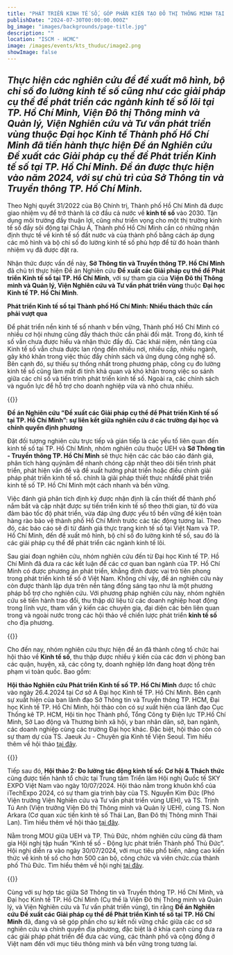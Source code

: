 ```yaml
---
title: "PHÁT TRIỂN KINH TẾ SỐ, GÓP PHẦN KIẾN TẠO ĐÔ THỊ THÔNG MINH TẠI THÀNH PHỐ HỒ CHÍ MINH: ĐỀ ÁN NGHIÊN CỨU ĐƯỢC THỰC HIỆN BỞI ĐẠI HỌC KINH TẾ THÀNH PHỐ HỒ CHÍ MINH"
publishDate: "2024-07-30T00:00:00.000Z"
bg_image: "images/backgrounds/page-title.jpg"
description: ""
location: "ISCM - HCMC"
image: /images/events/kts_thuduc/image2.png
showImage: false
---
```


## _Thực hiện các nghiên cứu để đề xuất mô hình, bộ chỉ số đo lường kinh tế số cũng như các giải pháp cụ thể để phát triển các ngành kinh tế số lõi tại TP. Hồ Chí Minh, **Viện Đô thị Thông minh và Quản lý, Viện Nghiên cứu và Tư vấn phát triển vùng** thuộc **Đại học Kinh tế Thành phố Hồ Chí Minh** đã tiến hành thực hiện Đề án Nghiên cứu **Đề xuất các Giải pháp cụ thể để Phát triển Kinh tế số tại TP. Hồ Chí Minh**. Đề án được thực hiện vào năm 2024, với sự chủ trì của **Sở Thông tin và Truyền thông TP. Hồ Chí Minh**._

Theo Nghị quyết 31/2022 của Bộ Chính trị, Thành phố Hồ Chí Minh đã được giao nhiệm vụ để trở thành lá cờ đầu cả nước về **kinh tế số** vào 2030. Tận dụng môi trường đầy thuận lợi, cũng như triển vọng cho một thị trường kinh tế số đầy sôi động tại Châu Á, Thành phố Hồ Chí Minh cần có những nhận định thực tế về kinh tế số đất nước và của thành phố bằng cách áp dụng các mô hình và bộ chỉ số đo lường kinh tế số phù hợp để từ đó hoàn thành nhiệm vụ đã được đặt ra.

Nhận thức được vấn đề này, **Sở Thông tin và Truyền thông TP. Hồ Chí Minh** đã chủ trì thực hiện Đề án Nghiên cứu **Đề xuất các Giải pháp cụ thể để Phát triển Kinh tế số tại TP. Hồ Chí Minh**, với sự tham gia của **Viện Đô thị Thông minh và Quản lý, Viện Nghiên cứu và Tư vấn phát triển vùng** thuộc **Đại học Kinh tế TP. Hồ Chí Minh**.

**Phát triển Kinh tế số tại Thành phố Hồ Chí Minh: Nhiều thách thức cần phải vượt qua**

Để phát triển nền kinh tế số nhanh v bền vững, Thành phố Hồ Chí Minh có nhiều cơ hội nhưng cũng đầy thách thức cần phải đối mặt. Trong đó, kinh tế số vẫn chưa được hiểu và nhận thức đầy đủ. Các khái niệm, nền tảng của Kinh tế số vẫn chưa được lan rộng đến nhiều nơi, nhiều cấp, nhiều ngành, gây khó khăn trong việc thúc đẩy chính sách và ứng dụng công nghệ số. Bên cạnh đó, sự thiếu sự thống nhất trong phương pháp, công cụ đo lường kinh tế số cũng làm mất đi tính khả quan và khó khăn trong việc so sánh giữa các chỉ số và tiến trình phát triển kinh tế số. Ngoài ra, các chính sách và nguồn lực để hỗ trợ cho doanh nghiệp vừa và nhỏ chưa nhiều.

{{<img imgSrc="/images/events/kts_thuduc/image2.png" cap="Toàn cảnh Hội nghị Tập huấn về Kinh tế số của TP. Thủ Đức">}}

**Đề án Nghiên cứu “Đề xuất các Giải pháp cụ thể để Phát triển Kinh tế số tại TP. Hồ Chí Minh”: sự liên kết giữa nghiên cứu ở các trường đại học và chính quyền định phương**

Đặt đối tượng nghiên cứu trực tiếp và gián tiếp là các yếu tố liên quan đến kinh tế số tại TP. Hồ Chí Minh, nhóm nghiên cứu thuộc UEH và **Sở Thông tin - Truyền thông TP. Hồ Chí Minh** sẽ thực hiện các các báo cáo đánh giá, phân tích hàng quýnăm để nhanh chóng cập nhật theo dõi tiến trình phát triển, phát hiện vấn đề và đề xuất hướng phát triển hoặc điều chỉnh giải pháp phát triển kinh tế số. chính là giải pháp thiết thực nhấtđể phát triển kinh tế số TP. Hồ Chí Minh một cách nhanh và bền vững.

Việc đánh giá phân tích định kỳ được nhận định là cần thiết để thành phố nắm bắt và cập nhật được sự tiến triển kinh tế số theo thời gian, từ đó vừa đảm bảo tốc độ phát triển, vừa đáp ứng được yếu tố bền vững để kiện toàn hàng rào bảo vệ thành phố Hồ Chí Minh trước các tác động tương lai. Theo đó, các báo cáo sẽ đi từ đánh giá thực trạng kinh tế số tại Việt Nam và TP. Hồ Chí Minh, đến đề xuất mô hình, bộ chỉ số đo lường kinh tế số, sau đó là các giải pháp cụ thể để phát triển các ngành kinh tế lõi.

Sau giai đoạn nghiên cứu, nhóm nghiên cứu đến từ Đại học Kinh tế TP. Hồ Chí Minh đã đưa ra các kết luận để các cơ quan ban ngành của TP. Hồ Chí Minh có được phương án phát triển, khẳng định được vai trò tiên phong trong phát triển kinh tế số ở Việt Nam. Không chỉ vậy, đề án nghiên cứu này còn được thành lập dựa trên nền tảng đồng sáng tạo như là một phương pháp bổ trợ cho nghiên cứu. Với phương pháp nghiên cứu này, nhóm nghiên cứu sẽ tiến hành trao đổi, thu thập dữ liệu từ các doanh nghiệp hoạt động trong lĩnh vực, tham vấn ý kiến các chuyên gia, đại diện các bên liên quan trong và ngoài nước trong các hội thảo về chiến lược phát triển **kinh tế số** cho địa phương.

{{<img imgSrc="/images/events/kts_recap/ZAN_6429.jpg" cap="Chuyên gia chia sẻ ý kiến trong hội thảo">}}

Cho đến nay, nhóm nghiên cứu thực hiện đề án đã thành công tổ chức hai hội thảo về **Kinh tế số**, thu thập được nhiều ý kiến của các đơn vị phòng ban các quận, huyện, xã, các công ty, doanh nghiệp lớn đang hoạt động trên phạm vi toàn quốc. Bao gồm:

**Hội thảo Nghiên cứu Phát triển Kinh tế số TP. Hồ Chí Minh** được tổ chức vào ngày 26.4.2024 tại Cơ sở A Đại học Kinh tế TP. Hồ Chí Minh. Bên cạnh sự xuất hiện của ban lãnh đạo Sở Thông tin và Truyền thông TP. HCM, Đại học Kinh tế TP. Hồ Chí Minh, hội thảo còn có sự xuất hiện của lãnh đạo Cục Thống kê TP. HCM, Hội tin học Thành phố, Tổng Công ty Điện lực TP.Hồ Chí Minh, Sở Lao động và Thương binh xã hội, y ban nhân dân, sở, ban ngành, các doanh nghiệp cùng các trường Đại học khác. Đặc biệt, hội thảo còn có sự tham dự của TS. Jaeuk Ju - Chuyên gia Kinh tế Viện Seoul. Tìm hiểu thêm về hội thảo [tại đây](https://www.ueh.edu.vn/khoa-hoc/hoi-thao-nghien-cuu-phat-trien-kinh-te-so-tp-ho-chi-minh-no-luc-huong-toi-do-thi-thong-minh-va-ben-vung-71759).

{{<img imgSrc="/images/events/kts_recap/ZAN_6455.jpg" cap="Chuyên gia tham dự Hội thảo Kinh tế số lần 1">}}

Tiếp sau đó, **Hội thảo 2: Đo lường tác động kinh tế số: Cơ hội & Thách thức** cũng được tiến hành tổ chức tại Trung tâm Triển lãm Hội nghị Quốc tế SKY EXPO Việt Nam vào ngày 10/07/2024. Hội thảo nằm trong khuôn khổ của iTechExpo 2024, có sự tham gia trình bày của TS. Nguyễn Kim Đức (Phó Viện trưởng Viện Nghiên cứu và Tư vấn phát triển vùng UEH), và TS. Trịnh Tú Anh (Viện trưởng Viện Đô thị Thông minh và Quản lý UEH), cùng TS. Non Arkara (Cơ quan xúc tiến kinh tê số Thái Lan, Ban Đô thị Thông minh Thái Lan). Tìm hiểu thêm về hội thảo [tại đây](https://itechexpo.com.vn/activity/hoi-thao-1-do-luong-tac-dong-kinh-te-so-co-hoi-thach-thuc/).

Nằm trong MOU giữa UEH và TP. Thủ Đức, nhóm nghiên cứu cũng đã tham gia Hội nghị tập huấn “Kinh tế số - Động lực phát triển Thành phố Thủ Đức”. Hội nghị diễn ra vào ngày 30/07/2024, với mục tiêu phổ biến, nâng cao kiến thức về kinh tế số cho hơn 500 cán bộ, công chức và viên chức.của thành phố Thủ Đức. Tìm hiểu thêm về hội nghị [tại đây](https://www.iscm.ueh.edu.vn/vi/news/kts_thuduc/).

{{<img imgSrc="/images/events/kts_thuduc/image1.png" cap="TS. Trịnh Tú Anh (Viện trưởng Viện Đô thị Thông minh và Quản lý) trình bày trong hội nghị">}}

Cùng với sự hợp tác giữa Sở Thông tin và Truyền thông TP. Hồ Chí Minh, và Đại học Kinh tế TP. Hồ Chí Minh (Cụ thể là Viện Đô thị Thông minh và Quản lý, và Viện Nghiên cứu và Tư vấn phát triển vùng), tin rằng **Đề án Nghiên cứu Đề xuất các Giải pháp cụ thể để Phát triển Kinh tế số tại TP. Hồ Chí Minh** đã, đang và sẽ góp phần cho sự kết nối vững chắc giữa các cơ sở nghiên cứu và chính quyền địa phương, đặc biệt là ở khía cạnh cùng đưa ra các giải pháp phát triển để đưa các vùng, các thành phố và cộng đồng ở Việt nam đến với mục tiêu thông minh và bền vững trong tương lai.

